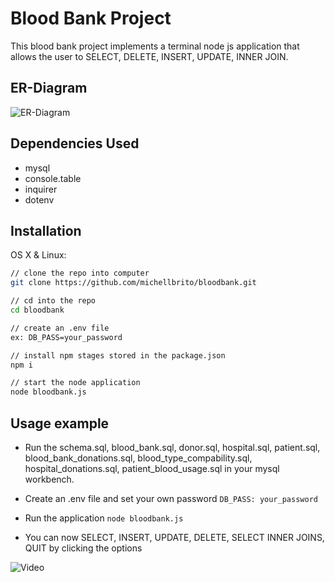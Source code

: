 # Blood Bank Project


 This blood bank project implements a terminal node js application that allows the user to SELECT, DELETE, INSERT, UPDATE, INNER JOIN. 
 
 
 ## ER-Diagram
 
 ![ER-Diagram](https://i.imgur.com/FXhGkYt.png)

## Dependencies Used 
- mysql
- console.table
- inquirer
- dotenv

## Installation

OS X & Linux:

```sh
// clone the repo into computer 
git clone https://github.com/michellbrito/bloodbank.git

// cd into the repo
cd bloodbank

// create an .env file
ex: DB_PASS=your_password

// install npm stages stored in the package.json
npm i

// start the node application 
node bloodbank.js
```

## Usage example

- Run the schema.sql, blood_bank.sql, donor.sql, hospital.sql, patient.sql, blood_bank_donations.sql, blood_type_compability.sql, hospital_donations.sql, patient_blood_usage.sql in your mysql workbench. 

- Create an .env file and set your own password
`DB_PASS: your_password` 

- Run the application
 `node bloodbank.js`
 
- You can now SELECT, INSERT, UPDATE, DELETE, SELECT INNER JOINS, QUIT by clicking the options

![Video](blood_bank_demo.gif)



